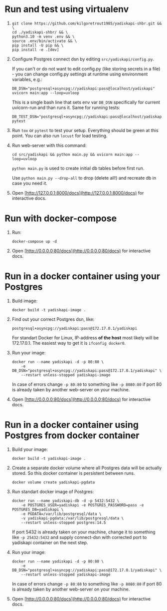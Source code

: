 # Run and test using virtualenv #

1)  ```
    git clone https://github.com/kilgoretrout1985/yadiskapi-shbr.git && \
    cd ./yadiskapi-shbr/ && \
    python3.10 -m venv .env && \
    source .env/bin/activate && \
    pip install -U pip && \
    pip install -e .[dev]
    ```

2)  Configure Postgres connect dsn by editing `src/yadiskapi/config.py`.

    If you can't or do not want to edit config.py (like storing secrets in 
    a file) - you can change config.py settings at runtime using environment 
    variables, e.g.:
    
    ```
    DB_DSN="postgresql+asyncpg://yadiskapi:pass@localhost/yadiskapi" uvicorn main:app --loop=uvloop
    ```

    This is a single bash line that sets env var `DB_DSN` specifically for 
    current uvicorn-run and than runs it. Same for running tests:

    ```
    DB_TEST_DSN="postgresql+asyncpg://yadiskapi:pass@localhost/yadiskapi_test" pytest
    ```

3)  Run `tox` or `pytest` to test your setup. Everything should be green at this point.
    You can also run `locust` for load testing.

4)  Run web-server with this command:
    ```
    cd src/yadiskapi && python main.py && uvicorn main:app --loop=uvloop
    ```

    `python main.py` is used to create initial db tables before first run. 
    
    Use `python main.py --drop-all` to drop (delete all!) and recreate db in case you need it.

5)  Open [http://127.0.0.1:8000/docs](http://127.0.0.1:8000/docs) for interactive docs.


# Run with docker-compose #

1)  Run:
    ```
    docker-compose up -d
    ```

2)  Open [http://0.0.0.0:80/docs](http://0.0.0.0:80/docs) for interactive docs.


# Run in a docker container using your Postgres #

1)  Build image:
    
    ```
    docker build -t yadiskapi-image .
    ```

2)  Find out your correct Postgres dsn, like:
    
    ```
    postgresql+asyncpg://yadiskapi:pass@172.17.0.1/yadiskapi
    ```

    For standart Docker for Linux, IP-address **of the host** most likely will 
    be 172.17.0.1. The easiest way to get it is `ifconfig docker0`.

2)  Run your image:
    
    ```
    docker run --name yadiskapi -d -p 80:80 \
        -e DB_DSN="postgresql+asyncpg://yadiskapi:pass@172.17.0.1/yadiskapi" \
        --restart unless-stopped yadiskapi-image
    ```

    In case of errors change `-p 80:80` to something like `-p 8080:80` if port 
    80 is already taken by another web-server on your machine.

4)  Open [http://0.0.0.0:80/docs](http://0.0.0.0:80/docs) for interactive docs.


# Run in a docker container using Postgres from docker container #

1)  Build your image:
    
    ```
    docker build -t yadiskapi-image .
    ```

2)  Create a separate docker volume where all Postgres data 
    will be actually stored. So this docker container is persistent between runs.

    ```
    docker volume create yadiskapi-pgdata
    ```

3)  Run standart docker image of Postgres:
    
    ```
    docker run --name yadiskapi-db -d -p 5432:5432 \
        -e POSTGRES_USER=yadiskapi -e POSTGRES_PASSWORD=pass -e POSTGRES_DB=yadiskapi \
        -e PGDATA=/var/lib/postgresql/data \
        -v yadiskapi-pgdata:/var/lib/postgresql/data \
        --restart unless-stopped postgres:14.5
    ```

    If port 5432 is already taken on your machine, change it to something like
    `-p 25432:5432` and supply connect-dsn with corrected port to yadiskapi container
    on the next step.

4)  Run your image:
    
    ```
    docker run --name yadiskapi -d -p 80:80 \
        -e DB_DSN="postgresql+asyncpg://yadiskapi:pass@172.17.0.1/yadiskapi" \
        --restart unless-stopped yadiskapi-image
    ```

    In case of errors change `-p 80:80` to something like `-p 8080:80` if port 
    80 is already taken by another web-server on your machine.

5)  Open [http://0.0.0.0:80/docs](http://0.0.0.0:80/docs) for interactive docs.
